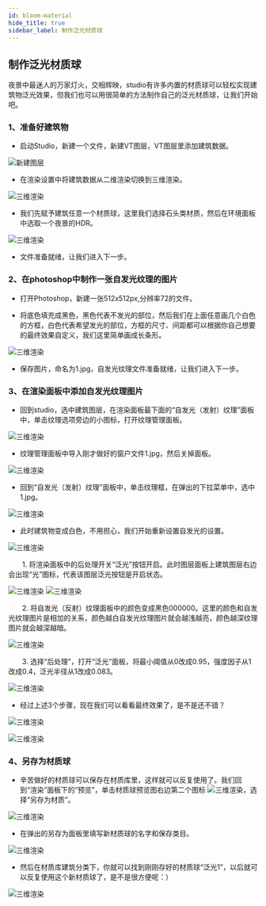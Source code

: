 ```yaml
---
id: bloom-material
hide_title: true
sidebar_label: 制作泛光材质球
---
```


## 制作泛光材质球

夜景中最迷人的万家灯火，交相辉映，studio有许多内置的材质球可以轻松实现建筑物泛光效果，但我们也可以用很简单的方法制作自己的泛光材质球，让我们开始吧。

### 1、准备好建筑物

* 启动Studio，新建一个文件，新建VT图层，VT图层里添加建筑数据。

![新建图层](../assets/bloom-material-1.png)

* 在渲染设置中将建筑数据从二维渲染切换到三维渲染。

![三维渲染](../assets/bloom-material-2.png)

* 我们先赋予建筑任意一个材质球，这里我们选择石头类材质，然后在环境面板中选取一个夜景的HDR。

![三维渲染](../assets/bloom-material-3.png)

* 文件准备就绪，让我们进入下一步。

### 2、在photoshop中制作一张自发光纹理的图片

* 打开Photoshop，新建一张512x512px,分辨率72的文件。

* 将底色填充成黑色，黑色代表不发光的部位，然后我们在上面任意画几个白色的方框，白色代表希望发光的部位，方框的尺寸、间距都可以根据你自己想要的最终效果自定义，我们这里简单画成长条形。

![三维渲染](../assets/bloom-material-4.png)

* 保存图片，命名为1.jpg，自发光纹理文件准备就绪，让我们进入下一步。

### 3、在渲染面板中添加自发光纹理图片

* 回到studio，选中建筑图层，在渲染面板最下面的“自发光（发射）纹理”面板中，单击纹理选项旁边的小图标，打开纹理管理面板。

![三维渲染](../assets/bloom-material-5.png)

* 纹理管理面板中导入刚才做好的窗户文件1.jpg，然后关掉面板。

![三维渲染](../assets/bloom-material-6.png)

* 回到“自发光（发射）纹理”面板中，单击纹理框，在弹出的下拉菜单中，选中1.jpg。

![三维渲染](../assets/bloom-material-7.png)

* 此时建筑物变成白色，不用担心，我们开始重新设置自发光的设置。

![三维渲染](../assets/bloom-material-8.png)

　　1. 将渲染面板中的后处理开关“泛光”按钮开启。此时图层面板上建筑图层右边会出现“光”图标，代表该图层泛光按钮是开启状态。

![三维渲染](../assets/bloom-material-9.png)
![三维渲染](../assets/bloom-material-10.png)

　　2. 将自发光（反射）纹理面板中的颜色变成黑色000000。这里的颜色和自发光纹理图片是相加的关系，颜色越白自发光纹理图片就会越浅越亮，颜色越深纹理图片就会越深越暗。   

![三维渲染](../assets/bloom-material-11.png)

　　3. 选择“后处理”，打开“泛光”面板，将最小阈值从0改成0.95，强度因子从1改成0.4，泛光半径从1改成0.083。

![三维渲染](../assets/bloom-material-12.png)

* 经过上述3个步骤，现在我们可以看看最终效果了，是不是还不错？

![三维渲染](../assets/bloom-material-13.png)

![三维渲染](../assets/bloom-material-14.png)

### 4、另存为材质球

* 辛苦做好的材质球可以保存在材质库里，这样就可以反复使用了。我们回到“渲染”面板下的“预览”，单击材质球预览图右边第二个图标 ![三维渲染](../assets/bloom-material-15.png)，选择“另存为材质”。

![三维渲染](../assets/bloom-material-16.png)

* 在弹出的另存为面板里填写新材质球的名字和保存类目。

![三维渲染](../assets/bloom-material-17.png)

* 然后在材质库建筑分类下，你就可以找到刚刚存好的材质球“泛光1”，以后就可以反复使用这个新材质球了，是不是很方便呢：）

![三维渲染](../assets/bloom-material-18.png)

